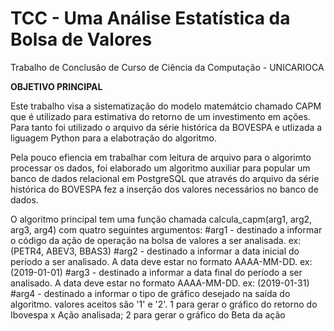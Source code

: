 # TCC - Uma Análise Estatística da Bolsa de Valores

Trabalho de Conclusão de Curso de Ciência da Computação - UNICARIOCA

<b>OBJETIVO PRINCIPAL</b>

Este trabalho visa a sistematização do modelo matemátcio chamado CAPM que é utilizado para estimativa do retorno de um investimento em ações.
Para tanto foi utilizado o arquivo da série histórica da BOVESPA e utlizada a liguagem Python para a elabotração do algoritmo.

Pela pouco efiencia em trabalhar com leitura de arquivo para o algorimto processar os dados, foi elaborado um algoritmo auxiliar para popular um banco de dados relacional em PostgreSQL que através do arquivo da série histórica do BOVESPA fez a inserção dos valores necessários no banco de dados. 

O algoritmo principal tem uma função chamada calcula_capm(arg1, arg2, arg3, arg4) com quatro seguintes argumentos:
  #arg1 - destinado a informar o código da ação de operação na bolsa de valores a ser analisada. ex: (PETR4, ABEV3, BBAS3)
  #arg2 - destinado a informar a data inicial do período a ser analisado. A data deve estar no formato AAAA-MM-DD. ex: (2019-01-01)
  #arg3 - destinado a informar a data final do período a ser analisado. A data deve estar no formato AAAA-MM-DD. ex: (2019-01-31)
  #arg4 - destinado a informar o tipo de gráfico desejado na saída do algoritmo. valores aceitos são '1' e '2'. 1 para gerar o gráfico do retorno do Ibovespa x Ação analisada; 2 para gerar o gráfico do Beta da ação
